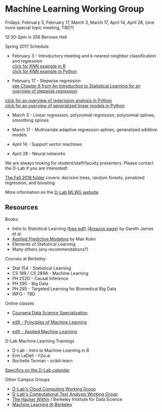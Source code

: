 # Machine Learning Working Group  

Fridays: February 3, February 17, March 3, March 17, April 14, April 28, (one more special topic meeting, TBD?)  

12:30-2pm in 356 Barrows Hall  

Spring 2017 Schedule  

* February 3 - Introductory meeting and k-nearest neighbor classification and regression  
[click for KNN example in R](https://www.datacamp.com/community/tutorials/machine-learning-in-r#gs.GpuyCu0)  
[click for KNN example in Python](http://scikit-learn.org/stable/modules/neighbors.html)

* February 17 - Stepwise regression  
[see Chapter 6 from An Introduction to Statistical Learning for an overview of stepwise regression](http://www-bcf.usc.edu/~gareth/ISL/ISLR%20Sixth%20Printing.pdf)  

[click for an overview of regerssion analysis in Python](http://www.turingfinance.com/regression-analysis-using-python-statsmodels-and-quandl/)  
[click for an overview of generalized linear models in Python](http://scikit-learn.org/stable/modules/linear_model.html)  

* March 3 - Linear regression, polynomial regression, polynomial splines, smoothing splines

* March 17 - Multivariate adaptive regression splines, generalized additive models  

* April 14 - Support vector machines  

* April 28 - Neural networks  

We are always looking for student/staff/faculty presenters. Please contact the D-Lab if you are interested!  

[The Fall 2016 folder](https://github.com/dlab-berkeley/MachineLearningWG/tree/master/MLWG_Fall2016) covers: decision trees, random forests, penalized regression, and boosting

More information on the [D-Lab MLWG website](http://dlab.berkeley.edu/working-groups/machine-learning-working-group)

## Resources

Books:

* Intro to Statistical Learning [(free pdf)](http://www-bcf.usc.edu/~gareth/ISL/ISLR%20First%20Printing.pdf) [(Amazon page)](https://smile.amazon.com/Introduction-Statistical-Learning-Applications-Statistics-ebook/dp/B01IBM7790/) by Gareth James et al.
* [Applied Predictive Modeling](https://smile.amazon.com/Applied-Predictive-Modeling-Max-Kuhn-ebook/dp/B00K15TZU0/) by Max Kuhn
* Elements of Statistical Learning
* Many others (any recommendations?)

Courses at Berkeley:

* Stat 154 - Statistical Learning
* CS 189 / CS 289A - Machine Learning
* PH 252D  - Causal Inference
* PH 295 - Big Data
* PH 295 - Targeted Learning for Biomedical Big Data
* INFO - TBD

Online classes

* [Coursera Data Science Specialization](https://www.coursera.org/specializations/jhu-data-science)
* [edX - Principles of Machine Learning](https://www.edx.org/course/principles-machine-learning-microsoft-dat203-2x-2)

* [edX - Applied Machine Learning](https://www.edx.org/course/applied-machine-learning-microsoft-dat203-3x-0)

D-Lab Machine Learning Trainings

* D-Lab - Intro to Machine Learning in R
* Erin LeDell - h2o.ai
* Rochelle Terman - scikit-learn

[Specifics on the D-Lab calendar](http://dlab.berkeley.edu/calendar-node-field-date)

Other Campus Groups

* [D-Lab's Cloud Computing Working Group](http://dlab.berkeley.edu/working-groups/cloud-working-group)  
* [D-Lab's Computational Text Analysis Working Group](http://dlabctawg.github.io/)  
* [The Hacker Within](http://www.thehackerwithin.org/berkeley/) / Berkeley Institute for Data Science
* [Machine Learning @ Berkeley](https://ml.berkeley.edu/)  
